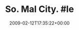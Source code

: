 ---
retweeted: false
source: <a href="http://twitter.com" rel="nofollow">Twitter Web Client</a>
entities:
  hashtags:
  - text: le
    indices:
    - '14'
    - '17'
  symbols: []
  user_mentions: []
  urls: []
display_text_range:
- '0'
- '17'
favorite_count: '0'
id_str: '1203367416'
truncated: false
retweet_count: '0'
id: '1203367416'
created_at: Thu Feb 12 17:35:22 +0000 2009
favorited: false
full_text: 'So. Mal City. #le'
lang: en
tags:
- le
- pesos:twitter
date: '2009-02-12T17:35:22+00:00'
src: https://twitter.com/bascht/status/1203367416
original_url: https://twitter.com/bascht/status/1203367416
type: twitter_tweet
text: 'So. Mal City. #le'
title: 'So. Mal City. #le'

---